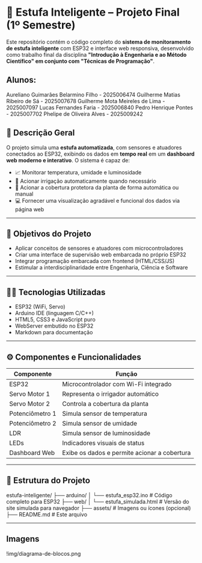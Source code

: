 # 🌿 Estufa Inteligente – Projeto Final (1º Semestre)

Este repositório contém o código completo do **sistema de monitoramento de estufa inteligente** com ESP32 e interface web responsiva, desenvolvido como trabalho final da disciplina **"Introdução à Engenharia e ao Método Científico" em conjunto com "Técnicas de Programação"**.

## Alunos:

Aureliano Guimarães Belarmino Filho -	2025006474 
Guilherme Matias Ribeiro de Sá - 2025007678 
Guilherme Mota Meireles de Lima	- 2025007097 
Lucas Fernandes Faria -	2025006840 
Pedro Henrique Pontes -	2025007702 
Phelipe de Oliveira Alves -	2025009242 

## 📘 Descrição Geral

O projeto simula uma **estufa automatizada**, com sensores e atuadores conectados ao ESP32, exibindo os dados em **tempo real** em um **dashboard web moderno e interativo**. O sistema é capaz de:

- 📈 Monitorar temperatura, umidade e luminosidade
- 🚿 Acionar irrigação automaticamente quando necessário
- 🌱 Acionar a cobertura protetora da planta de forma automática ou manual
- 💻 Fornecer uma visualização agradável e funcional dos dados via página web

---

## 🧠 Objetivos do Projeto

- Aplicar conceitos de sensores e atuadores com microcontroladores
- Criar uma interface de supervisão web embarcada no próprio ESP32
- Integrar programação embarcada com frontend (HTML/CSS/JS)
- Estimular a interdisciplinaridade entre Engenharia, Ciência e Software

---

## 👨‍💻 Tecnologias Utilizadas

- ESP32 (WiFi, Servo)
- Arduino IDE (linguagem C/C++)
- HTML5, CSS3 e JavaScript puro
- WebServer embutido no ESP32
- Markdown para documentação

---

## ⚙️ Componentes e Funcionalidades

| Componente       | Função                                               |
|------------------|------------------------------------------------------|
| ESP32            | Microcontrolador com Wi-Fi integrado                 |
| Servo Motor 1    | Representa o irrigador automático                    |
| Servo Motor 2    | Controla a cobertura da planta                       |
| Potenciômetro 1  | Simula sensor de temperatura                         |
| Potenciômetro 2  | Simula sensor de umidade                             |
| LDR              | Simula sensor de luminosidade                        |
| LEDs             | Indicadores visuais de status                        |
| Dashboard Web    | Exibe os dados e permite acionar a cobertura         |

---

## 📡 Estrutura do Projeto


estufa-inteligente/
├── arduino/
│   └── estufa_esp32.ino        # Código completo para ESP32
├── web/
│   └── estufa_simulada.html    # Versão do site simulada para navegador
├── assets/                     # Imagens ou ícones (opcional)
├── README.md                   # Este arquivo

---

## Imagens

!img/diagrama-de-blocos.png

